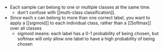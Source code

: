 - Each sample can belong to one or multiple classes at the same time.
	- don't confuse with [[multi-class classification]].
- Since each x can belong to more than one correct label, you want to apply a [[sigmoid]] to each individual class, rather than a [[Softmax]] over all classes
	- sigmoid means: each label has a 0-1 probability of being chosen, but softmax will only allow one label to have a high probability of being chosen